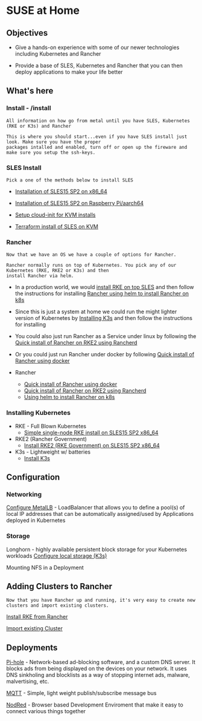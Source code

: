 # SUSE at Home

## Objectives

* Give a hands-on experience with some of our newer technologies including Kubernetes and Rancher

* Provide a base of SLES, Kubernetes and Rancher that you can then deploy applications to make your life better


## What's here

### Install - /install 
    All information on how go from metal until you have SLES, Kubernetes (RKE or K3s) and Rancher 
    
    This is where you should start...even if you have SLES install just look. Make sure you have the proper
    packages intalled and enabled, turn off or open up the fireware and make sure you setup the ssh-keys.

### SLES Install
    Pick a one of the methods below to install SLES

- <a href="install/InstallSLESonx86.md">Installation of SLES15 SP2 on  x86_64</a>
- <a href="install/InstallSLESonRPi.md">Installation of SLES15 SP2 on Raspberry Pi/aarch64</a>

- <a href="install/InstallSLE15-JeOS-KVM-Cloud-init.md">Setup cloud-init for KVM installs</a>
- <a href="https://github.com/zoopster/junk/tree/master/tf-sles15-cloudinit">Terraform install of SLES on KVM</a>



### Rancher
    Now that we have an OS we have a couple of options for Rancher.

    Rancher normally runs on top of Kubernetes. You pick any of our Kubernetes (RKE, RKE2 or K3s) and then 
    install Rancher via helm.  

- In a production world, we would <a href="install/InstallRKEonSLES15x86_64.md">install RKE on top SLES</a> and then
  follow the instructions for installing <a href="install/InstallRancher-Helm.md">Rancher using helm to install Rancher
  on k8s</a>

- Since this is just a system at home we could run the might lighter version of Kubernetes by <a href="install/InstallK3s.md">Installing K3s</a>
  and then follow the instructions for installing <a href="install/InstallRancher-Helm.md"></a>

- You could also just run Rancher as a Service under linux by following the <a href="install/InstallRancher-Rancherd.md">Quick install of Rancher on RKE2 using Rancherd</a>

- Or you could just run Rancher under docker by following <a href="install/InstallRancher-Docker.md">Quick install of Rancher using docker</a>

- Rancher
  - <a href="install/InstallRancher-Docker.md">Quick install of Rancher using docker</a>
  - <a href="install/InstallRancher-Rancherd.md">Quick install of Rancher on RKE2 using Rancherd</a>
  - <a href="install/InstallRancher-Helm.md">Using helm to install Rancher on k8s</a>

### Installing Kubernetes

- RKE - Full Blown Kubernetes
  - <a href="install/InstallRKEonSLES15x86_64.md">Simple single-node RKE install on SLES15 SP2 x86_64</a>
- RKE2 (Rancher Government)
  - <a href="install/InstallRKE2onSLE.md">Install RKE2 (RKE Government) on SLES15 SP2 x86_64</a>
- K3s - Lightweight w/ batteries 
  - <a href="install/InstallK3s.md">Install K3s</a>

## Configuration 

### Networking

   <a href="install/InstallMetalLB.md">Configure MetalLB</a> - LoadBalancer that allows you to define a pool(s) of local
   IP addresses that can be automatically assigned/used by Applications deployed in Kubernetes 

### Storage 

Longhorn - highly available persistent block storage for your Kubernetes workloads
<a href="install/Lab-LocalStorage">Configure local storage (K3s)</a>

Mounting NFS in a Deployment

## Adding Clusters to Rancher

    Now that you have Rancher up and running, it's very easy to create new clusters and import existing clusters.

<a href="install/InstallRKEfromRancher">Install RKE from Rancher</a>

<a href="install/ImportClusterRancher">Import existing Cluster</a>


## Deployments

<a href="deployments/Pi-hole">Pi-hole</a>  - Network-based ad-blocking software, and a custom DNS server. It blocks ads
from being displayed on the devices on your network. It uses DNS sinkholing and blocklists as a way of stopping internet
ads, malware, malvertising, etc. 

<a href="deployments/Pi-MQTT">MQTT</a> - Simple, light weight publish/subscribe message bus

<a href="deployments/NodeRed">NodRed</a> - Browser based Development Enviroment that make it easy to connect various 
things together





